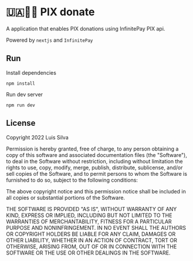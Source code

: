 # 🇺🇦🙏🏼 PIX donate  

A application that enables PIX donations using InfinitePay PIX api.

Powered by `nextjs` and `InfinitePay`

## Run

Install dependencies

```shell
npm install
```

Run dev server

```shell
npm run dev
```

## License

Copyright 2022 Luis Silva

Permission is hereby granted, free of charge, to any person obtaining a copy of this software and associated documentation files (the "Software"), to deal in the Software without restriction, including without limitation the rights to use, copy, modify, merge, publish, distribute, sublicense, and/or sell copies of the Software, and to permit persons to whom the Software is furnished to do so, subject to the following conditions:

The above copyright notice and this permission notice shall be included in all copies or substantial portions of the Software.

THE SOFTWARE IS PROVIDED "AS IS", WITHOUT WARRANTY OF ANY KIND, EXPRESS OR IMPLIED, INCLUDING BUT NOT LIMITED TO THE WARRANTIES OF MERCHANTABILITY, FITNESS FOR A PARTICULAR PURPOSE AND NONINFRINGEMENT. IN NO EVENT SHALL THE AUTHORS OR COPYRIGHT HOLDERS BE LIABLE FOR ANY CLAIM, DAMAGES OR OTHER LIABILITY, WHETHER IN AN ACTION OF CONTRACT, TORT OR OTHERWISE, ARISING FROM, OUT OF OR IN CONNECTION WITH THE SOFTWARE OR THE USE OR OTHER DEALINGS IN THE SOFTWARE.